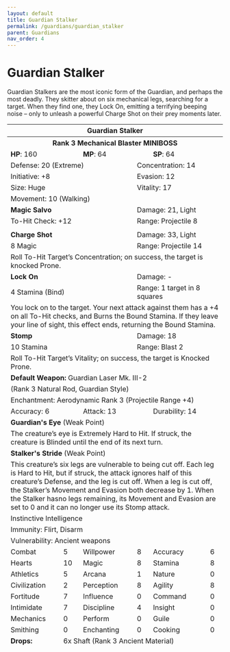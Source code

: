 ```yaml
---
layout: default
title: Guardian Stalker
permalink: /guardians/guardian_stalker
parent: Guardians
nav_order: 4
---
```


# Guardian Stalker

Guardian Stalkers are the most iconic form of the Guardian, and perhaps the most deadly. They skitter about on six mechanical legs, searching for a target. When they find one, they Lock On, emitting a terrifying beeping noise – only to unleash a powerful Charge Shot on their prey moments later.

<table class="creature-table">
  <thead>
    <tr>
      <th colspan="6" class="fs-6 text-grey-lt-000 creature-title-bg">Guardian Stalker</th>
    </tr>
    <tr>
      <th colspan="6" class="fs-5 text-grey-lt-000 creature-title-bg">Rank 3 Mechanical Blaster MINIBOSS</th>
    </tr>
    <tr>
      <td class="text-grey-dk-300 creature-content-bg-dark" colspan="2">
        <strong>HP</strong>: 160
      </td>
      <td class="text-grey-dk-300 creature-content-bg-dark" colspan="2">
        <strong>MP</strong>: 64
      </td>
      <td class="text-grey-dk-300 creature-content-bg-dark" colspan="2">
        <strong>SP</strong>: 64
      </td>
    </tr>
    <tr>
      <td class="text-grey-dk-300 creature-content-bg-light" colspan="3">Defense: 20 (Extreme)</td>
      <td class="text-grey-dk-300 creature-content-bg-light" colspan="3">Concentration: 14</td>
    </tr>
    <tr>
      <td class="text-grey-dk-300 creature-content-bg-light" colspan="3">Initiative: +8</td>
      <td class="text-grey-dk-300 creature-content-bg-light" colspan="3">Evasion: 12</td>
    </tr>
    <tr>
      <td class="text-grey-dk-300 creature-content-bg-light" colspan="3">Size: Huge</td>
      <td class="text-grey-dk-300 creature-content-bg-light" colspan="3">Vitality: 17</td>
    </tr>
    <tr>
      <td class="text-grey-dk-300 creature-content-bg-light" colspan="6">Movement: 10 (Walking)</td>
    </tr>
    <tr>
      <td class="text-grey-dk-300 creature-content-bg-dark" colspan="3">
        <strong>Magic Salvo</strong>
      </td>
      <td class="text-grey-dk-300 creature-content-bg-dark" colspan="3">Damage: 21, Light</td>
    </tr>
    <tr>
      <td class="text-grey-dk-300 creature-content-bg-dark" colspan="3">To-Hit Check: +12</td>
      <td class="text-grey-dk-300 creature-content-bg-dark" colspan="3">Range: Projectile 8</td>
    </tr>
    <tr>
      <td class="text-grey-dk-300 creature-content-bg-dark fs-2" colspan="6"></td>
    </tr>
    <tr>
      <td class="text-grey-dk-300 creature-content-bg-light" colspan="3">
        <strong>Charge Shot</strong>
      </td>
      <td class="text-grey-dk-300 creature-content-bg-light" colspan="3">Damage: 33, Light</td>
    </tr>
    <tr class="text-grey-dk-300 creature-content-bg-light">
      <td class="text-grey-dk-300 creature-content-bg-light" colspan="3">8 Magic</td>
      <td class="text-grey-dk-300 creature-content-bg-light" colspan="3">Range: Projectile 14</td>
    </tr>
    <tr>
      <td class="text-grey-dk-300 creature-content-bg-light fs-2" colspan="6">Roll To-Hit Target’s Concentration; on success, the target is knocked Prone.
</td>
    </tr>
    <tr>
      <td class="text-grey-dk-300 creature-content-bg-light" colspan="3">
        <strong>Lock On</strong>
      </td>
      <td class="text-grey-dk-300 creature-content-bg-light" colspan="3">Damage: -</td>
    </tr>
    <tr class="text-grey-dk-300 creature-content-bg-light">
      <td class="text-grey-dk-300 creature-content-bg-light" colspan="3">4 Stamina (Bind)</td>
      <td class="text-grey-dk-300 creature-content-bg-light" colspan="3">Range: 1 target in 8 squares</td>
    </tr>
    <tr>
      <td class="text-grey-dk-300 creature-content-bg-light fs-2" colspan="6">You lock on to the target. Your next attack against them has a +4 on all To-Hit checks, and Burns the Bound Stamina. If they leave your line of sight, this effect ends, returning the Bound Stamina.
</td>
    </tr>
    <tr>
      <td class="text-grey-dk-300 creature-content-bg-light" colspan="3">
        <strong>Stomp</strong>
      </td>
      <td class="text-grey-dk-300 creature-content-bg-light" colspan="3">Damage: 18</td>
    </tr>
    <tr class="text-grey-dk-300 creature-content-bg-light">
      <td class="text-grey-dk-300 creature-content-bg-light" colspan="3">10 Stamina</td>
      <td class="text-grey-dk-300 creature-content-bg-light" colspan="3">Range: Blast 2</td>
    </tr>
    <tr>
      <td class="text-grey-dk-300 creature-content-bg-light fs-2" colspan="6">Roll To-Hit Target’s Vitality; on success, the target is Knocked Prone.
</td>
    </tr>
    <tr>
      <td class="text-grey-dk-300 creature-content-bg-dark" colspan="6">
        <strong>Default Weapon: </strong>Guardian Laser Mk. III-2
      </td>
    </tr>
    <tr>
      <td class="text-grey-dk-300 creature-content-bg-dark" colspan="6">(Rank 3 Natural Rod, Guardian Style)</td>
    </tr>
    <tr>
      <td class="text-grey-dk-300 creature-content-bg-dark" colspan="6">Enchantment: Aerodynamic Rank 3 (Projectile Range +4)</td>
    </tr>
    <tr>
      <td class="text-grey-dk-300 creature-content-bg-dark" colspan="2">Accuracy: 6</td>
      <td class="text-grey-dk-300 creature-content-bg-dark" colspan="2">Attack: 13</td>
      <td class="text-grey-dk-300 creature-content-bg-dark" colspan="2">Durability: 14</td>
    </tr>
    <tr>
      <td class="text-grey-dk-300 creature-content-bg-light" colspan="6">
        <strong>Guardian's Eye</strong> (Weak Point)
      </td>
    </tr>
    <tr>
      <td class="text-grey-dk-300 creature-content-bg-light fs-2" colspan="6">The creature’s eye is Extremely Hard to Hit. If struck, the creature is Blinded until the end of its next turn.
</td>
    </tr>
    <tr>
      <td class="text-grey-dk-300 creature-content-bg-light" colspan="6">
        <strong>Stalker's Stride</strong> (Weak Point)
      </td>
    </tr>
    <tr>
      <td class="text-grey-dk-300 creature-content-bg-light fs-2" colspan="6">This creature’s six legs are vulnerable to being cut off. Each leg is Hard to Hit, but if struck, the attack ignores half of this creature’s Defense, and the leg is cut off. When a leg is cut off, the Stalker’s Movement and Evasion both decrease by 1. When the Stalker hasno legs remaining, its Movement and Evasion are set to 0 and it can no longer use its Stomp attack.</td>
    </tr>
    <tr>
      <td class="text-grey-dk-300 creature-content-bg-dark fs-4" colspan="6">Instinctive Intelligence</td>
    </tr>
    <tr>
      <td class="text-grey-dk-300 creature-content-bg-dark fs-4" colspan="6">Immunity: Flirt, Disarm</td>
    </tr>
    <tr>
      <td class="text-grey-dk-300 creature-content-bg-dark fs-4" colspan="6">Vulnerability: Ancient weapons</td>
    </tr>
    <tr>
      <td class="text-grey-dk-300 creature-content-bg-dark fs-2">Combat</td>
      <td class="text-grey-dk-300 creature-content-bg-dark fs-2">5</td>
      <td class="text-grey-dk-300 creature-content-bg-dark fs-2">Willpower</td>
      <td class="text-grey-dk-300 creature-content-bg-dark fs-2">8</td>
      <td class="text-grey-dk-300 creature-content-bg-dark fs-2">Accuracy</td>
      <td class="text-grey-dk-300 creature-content-bg-dark fs-2">6</td>
    </tr>
    <tr class="text-grey-dk-300 creature-content-bg-dark fs-2">
      <td class="text-grey-dk-300 creature-content-bg-dark fs-2">Hearts</td>
      <td class="text-grey-dk-300 creature-content-bg-dark fs-2">10</td>
      <td class="text-grey-dk-300 creature-content-bg-dark fs-2">Magic</td>
      <td class="text-grey-dk-300 creature-content-bg-dark fs-2">8</td>
      <td class="text-grey-dk-300 creature-content-bg-dark fs-2">Stamina</td>
      <td class="text-grey-dk-300 creature-content-bg-dark fs-2">8</td>
    </tr>
    <tr class="text-grey-dk-300 creature-content-bg-dark fs-2">
      <td class="text-grey-dk-300 creature-content-bg-dark fs-2">Athletics</td>
      <td class="text-grey-dk-300 creature-content-bg-dark fs-2">5</td>
      <td class="text-grey-dk-300 creature-content-bg-dark fs-2">Arcana</td>
      <td class="text-grey-dk-300 creature-content-bg-dark fs-2">1</td>
      <td class="text-grey-dk-300 creature-content-bg-dark fs-2">Nature</td>
      <td class="text-grey-dk-300 creature-content-bg-dark fs-2">0</td>
    </tr>
    <tr class="text-grey-dk-300 creature-content-bg-dark fs-2">
      <td class="text-grey-dk-300 creature-content-bg-dark fs-2">Civilization</td>
      <td class="text-grey-dk-300 creature-content-bg-dark fs-2">2</td>
      <td class="text-grey-dk-300 creature-content-bg-dark fs-2">Perception</td>
      <td class="text-grey-dk-300 creature-content-bg-dark fs-2">8</td>
      <td class="text-grey-dk-300 creature-content-bg-dark fs-2">Agility</td>
      <td class="text-grey-dk-300 creature-content-bg-dark fs-2">8</td>
    </tr>
    <tr class="text-grey-dk-300 creature-content-bg-dark fs-2">
      <td class="text-grey-dk-300 creature-content-bg-dark fs-2">Fortitude</td>
      <td class="text-grey-dk-300 creature-content-bg-dark fs-2">7</td>
      <td class="text-grey-dk-300 creature-content-bg-dark fs-2">Influence</td>
      <td class="text-grey-dk-300 creature-content-bg-dark fs-2">0</td>
      <td class="text-grey-dk-300 creature-content-bg-dark fs-2">Command</td>
      <td class="text-grey-dk-300 creature-content-bg-dark fs-2">0</td>
    </tr>
    <tr class="text-grey-dk-300 creature-content-bg-dark fs-2">
      <td class="text-grey-dk-300 creature-content-bg-dark fs-2">Intimidate</td>
      <td class="text-grey-dk-300 creature-content-bg-dark fs-2">7</td>
      <td class="text-grey-dk-300 creature-content-bg-dark fs-2">Discipline</td>
      <td class="text-grey-dk-300 creature-content-bg-dark fs-2">4</td>
      <td class="text-grey-dk-300 creature-content-bg-dark fs-2">Insight</td>
      <td class="text-grey-dk-300 creature-content-bg-dark fs-2">0</td>
    </tr>
    <tr class="text-grey-dk-300 creature-content-bg-dark fs-2">
      <td class="text-grey-dk-300 creature-content-bg-dark fs-2">Mechanics</td>
      <td class="text-grey-dk-300 creature-content-bg-dark fs-2">0</td>
      <td class="text-grey-dk-300 creature-content-bg-dark fs-2">Perform</td>
      <td class="text-grey-dk-300 creature-content-bg-dark fs-2">0</td>
      <td class="text-grey-dk-300 creature-content-bg-dark fs-2">Guile</td>
      <td class="text-grey-dk-300 creature-content-bg-dark fs-2">0</td>
    </tr>
    <tr class="text-grey-dk-300 creature-content-bg-dark fs-2">
      <td class="text-grey-dk-300 creature-content-bg-dark fs-2">Smithing</td>
      <td class="text-grey-dk-300 creature-content-bg-dark fs-2">0</td>
      <td class="text-grey-dk-300 creature-content-bg-dark fs-2">Enchanting</td>
      <td class="text-grey-dk-300 creature-content-bg-dark fs-2">0</td>
      <td class="text-grey-dk-300 creature-content-bg-dark fs-2">Cooking</td>
      <td class="text-grey-dk-300 creature-content-bg-dark fs-2">0</td>
    </tr>
    <tr>
      <td class="text-grey-dk-300 creature-content-bg-light" rowspan="1">
        <strong>Drops:</strong>
      </td>
      <td class="text-grey-dk-300 creature-content-bg-light" colspan="5">6x Shaft (Rank 3 Ancient Material)</td>
    </tr>
  </thead>
</table>
